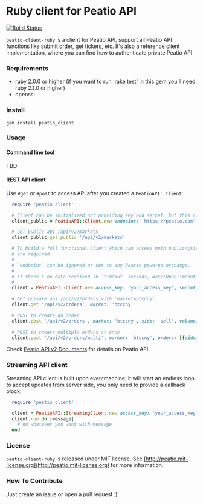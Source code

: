Ruby client for Peatio API
==========================

[![Build Status](https://travis-ci.org/peatio/peatio-client-ruby.png?branch=master)](https://travis-ci.org/peatio/peatio-client-ruby)

`peatio-client-ruby` is a client for Peatio API, support all Peatio API functions like submit order, get tickers, etc. It's also a reference client implementation, where you can find how to authenticate private Peatio API.

### Requirements ###

* ruby 2.0.0 or higher (if you want to run 'rake test' in this gem you'll need ruby 2.1.0 or higher)
* openssl

### Install ###

    gem install peatio_client

### Usage ###

#### Command line tool ####

TBD

#### REST API client ####

Use `#get` or `#post` to access API after you created a `PeatioAPI::Client`:

```ruby
  require 'peatio_client'

  # Client can be initialized not providing key and sercet, but this client can only access public APIs
  client_public = PeatioAPI::Client.new endpoint: 'https://peatio.com'

  # GET public api /api/v2/markets
  client_public.get_public '/api/v2/markets'

  # To build a full functional client which can access both public/private api, access_key/secret_key
  # are required.
  #
  # `endpoint` can be ignored or set to any Peatio powered exchange.
  #
  # If there's no data received in `timeout` seconds, Net::OpenTimeout will be raised. Default to 60.
  #
  client = PeatioAPI::Client.new access_key: 'your_access_key', secret_key: 'your_secret_key', endpoint: 'https://peatio.com', timeout: 60

  # GET private api /api/v2/orders with 'market=btccny'
  client.get '/api/v2/orders', market: 'btccny'

  # POST to create an order
  client.post '/api/v2/orders', market: 'btccny', side: 'sell', volume: '0.11', price: '2955.0'

  # POST to create multiple orders at once
  client.post '/api/v2/orders/multi', market: 'btccny', orders: [{side: 'buy', volume: '0.15', price: '2955.0'}, {side: 'sell', volume: '0.16', price: '2956'}]
```

Check [Peatio API v2 Documents](https://peatio.com/documents/api_v2) for details on Peatio API.

### Streaming API client ###

Streaming API client is built upon eventmachine, it will start an endless loop to accept updates from server side, you only need to provide a callback block:

```ruby
  require 'peatio_client'

  client = PeatioAPI::StreamingClient.new access_key: 'your_access_key', secret_key: 'your_secret_key', endpoint: 'wss://peatio.com:8080'
  client.run do |message|
    # do whatever you want with message
  end
```

### License ###

`peatio-client-ruby` is released under MIT license. See [http://peatio.mit-license.org](http://peatio.mit-license.org) for more information.

### How To Contribute ###

Just create an issue or open a pull request :)

